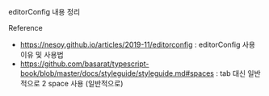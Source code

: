 editorConfig 내용 정리

Reference
- https://nesoy.github.io/articles/2019-11/editorconfig : editorConfig 사용 이유 및 사용법
- https://github.com/basarat/typescript-book/blob/master/docs/styleguide/styleguide.md#spaces : tab 대신 일반적으로 2 space 사용 (일반적으로)
